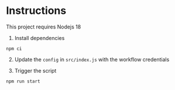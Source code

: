 # Instructions

This project requires Nodejs 18

1. Install dependencies

```
npm ci
```

2. Update the `config` in `src/index.js` with the workflow credentials

3. Trigger the script

```
npm run start
```
